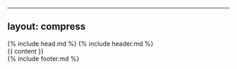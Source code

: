  ---
layout: compress
--- 
<!DOCTYPE html>
<html lang="{{ page.lang | default: site.lang | default: "en" }}">
  {% include head.md %}
  <body>
    {% include header.md %}
    <main class="page-content" aria-label="Content">
        {{ content }}
    </main>
    {% include footer.md %}
  </body>
</html>

